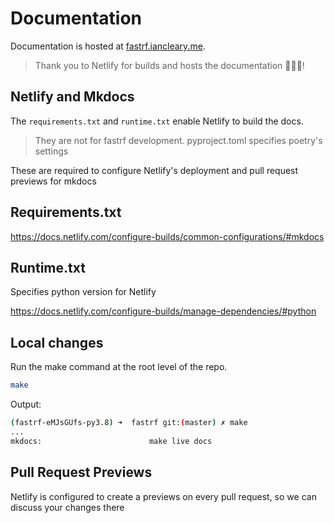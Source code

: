 # Documentation

Documentation is hosted at [fastrf.iancleary.me](https://fastrf.iancleary.me/).

> Thank you to Netlify for builds and hosts the documentation 🙂🚀🎉!

## Netlify and Mkdocs

The `requirements.txt` and `runtime.txt` enable Netlify to build the docs.

> They are not for fastrf development. pyproject.toml specifies poetry's settings

These are required to configure Netlify's deployment and pull request previews for mkdocs

## Requirements.txt

<https://docs.netlify.com/configure-builds/common-configurations/#mkdocs>

## Runtime.txt

Specifies python version for Netlify

<https://docs.netlify.com/configure-builds/manage-dependencies/#python>

## Local changes

Run the make command at the root level of the repo.

```bash
make
```

Output:

```bash
(fastrf-eMJsGUfs-py3.8) ➜  fastrf git:(master) ✗ make
...
mkdocs:                        make live docs
```

## Pull Request Previews

Netlify is configured to create a previews on every pull request, so we can discuss your changes there
